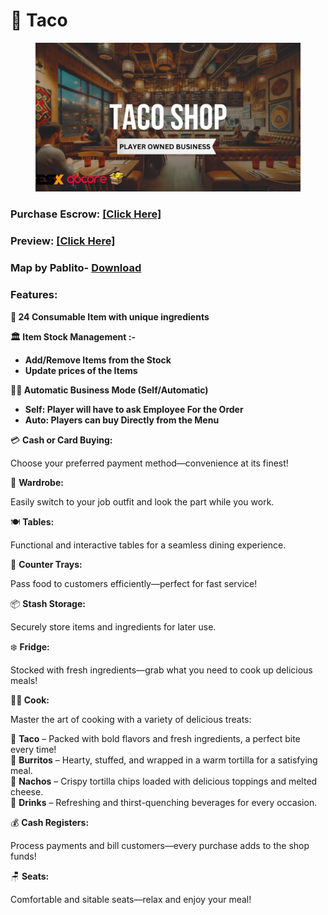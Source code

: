 # 🌮 Taco

<figure><img src="../../../.gitbook/assets/Taco shop.png" alt=""><figcaption></figcaption></figure>

### Purchase Escrow: [\[Click Here\]](https://pulsescripts.tebex.io/package/6707937)

### Preview: [\[Click Here\]](https://youtu.be/tY72xVzvnD0)

### Map by Pablito- [Download](https://www.gta5-mods.com/maps/taco-restaurant-mlo-add-on-fivem-pablitomamutopaputo)

### Features:

**🍞 24 Consumable Item with unique ingredients**

**🏛️ Item Stock Management :-**

* **Add/Remove Items from the Stock**
* **Update prices of the Items**

**👨‍💼 Automatic Business Mode (Self/Automatic)**

* **Self: Player will have to ask Employee For the Order**
* **Auto: Players can buy Directly from the Menu**

💳 **Cash or Card Buying:**&#x20;

Choose your preferred payment method—convenience at its finest!

👕 **Wardrobe:**&#x20;

Easily switch to your job outfit and look the part while you work.

🍽️ **Tables:**&#x20;

Functional and interactive tables for a seamless dining experience.

🛒 **Counter Trays:**&#x20;

Pass food to customers efficiently—perfect for fast service!

📦 **Stash Storage:**&#x20;

Securely store items and ingredients for later use.

❄️ **Fridge:**&#x20;

Stocked with fresh ingredients—grab what you need to cook up delicious meals!

**🧑‍🍳 Cook:**

Master the art of cooking with a variety of delicious treats:

🌮 **Taco** – Packed with bold flavors and fresh ingredients, a perfect bite every time!\
🌯 **Burritos** – Hearty, stuffed, and wrapped in a warm tortilla for a satisfying meal.\
🧀 **Nachos** – Crispy tortilla chips loaded with delicious toppings and melted cheese.\
🥤 **Drinks** – Refreshing and thirst-quenching beverages for every occasion.

💰 **Cash Registers:**&#x20;

Process payments and bill customers—every purchase adds to the shop funds!

🪑 **Seats:**&#x20;

Comfortable and sitable seats—relax and enjoy your meal!

